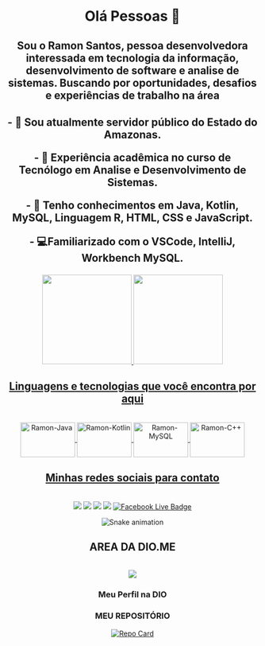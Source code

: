 <div align="center">
<h1>Olá Pessoas 👋</h1>
<h2>Sou o Ramon Santos, pessoa desenvolvedora interessada em tecnologia da informação, desenvolvimento de software e analise de sistemas. Buscando por oportunidades, desafios e experiências de trabalho na área<h2>

<p>- 🔭 Sou atualmente servidor público do Estado do Amazonas.</p>
<p>- 🌱 Experiência acadêmica no curso de Tecnólogo em Analise e Desenvolvimento de Sistemas.</p>
<p>- 🌆​ Tenho conhecimentos em Java, Kotlin, MySQL, Linguagem R, HTML, CSS e JavaScript.</p>
<p>- 💻Familiarizado com o VSCode, IntelliJ, Workbench MySQL.

</div>
<div align="center">
  <a href="https://github.com/ramonbr14">
  <img height="180em" src="https://github-readme-stats.vercel.app/api?username=ramonbr14&show_icons=true&theme=dracula&include_all_commits=true&count_private=true"/>
  <img height="180em" src="https://github-readme-stats.vercel.app/api/top-langs/?username=ramonbr14&layout=compact&langs_count=7&theme=dracula"/>
</div>


</div>
<div align="center" style="display: inline_block"><h2>Linguagens e tecnologias que você encontra por aqui</h2><br>
  <img align="center" alt="Ramon-Java" height="70" width="110" src="https://cdn.jsdelivr.net/gh/devicons/devicon/icons/java/java-original-wordmark.svg">
  <img align="center" alt="Ramon-Kotlin" height="70" width="110" src="https://cdn.jsdelivr.net/gh/devicons/devicon/icons/kotlin/kotlin-original-wordmark.svg">   
  <img align="center" alt="Ramon-MySQL" height="70" width="110" src="https://cdn.jsdelivr.net/gh/devicons/devicon/icons/mysql/mysql-original-wordmark.svg">   
  <img align="center" alt="Ramon-C++" height="70" width="110" src="https://cdn.jsdelivr.net/gh/devicons/devicon/icons/cplusplus/cplusplus-original.svg">   
          
</div>
<div align="center" style="display: inline_block"><h2>Minhas redes sociais para contato</h2><br>
  <div> 
  <a href="https://www.linkedin.com/in/ramondevbr14/" target="_blank"><img src="https://img.shields.io/badge/-LinkedIn-%230077B5?style=for-the-badge&logo=linkedin&logoColor=white" target="_blank"></a>
  <a href="https://twitter.com/ramondevBr14" target="_blank"><img src="https://img.shields.io/badge/Twitter-1DA1F2?style=for-the-badge&logo=twitter&logoColor=white" target="_blank"></a>
  <a href="https://discord.gg/KEXVReGMMQ" target="_blank"><img src="https://img.shields.io/badge/Discord-7289DA?style=for-the-badge&logo=discord&logoColor=white" target="_blank"></a>
    <a href="https://www.youtube.com/channel/UCgfzauRXAdYU0s4qwbX94-w" target="_blank"><img src="https://img.shields.io/badge/YouTube-red?style=for-the-badge&logo=youtube&logoColor=white" target="_blank"></a>
    <a href="https://www.youtube.com/channel/UCgfzauRXAdYU0s4qwbX94-w" target="_blank"><img src="https://img.shields.io/badge/Facebook%20Live-ED4242?logo=facebooklive&logoColor=fff&style=for-the-badge" alt="Facebook Live Badge"></a>
    
</div>

 ![Snake animation](https://github.com/ramonbr14/ramonbr14/blob/output/github-contribution-grid-snake.svg)
 
</div>

<div align="center" style="display: inline_block"><h2>AREA DA DIO.ME</h2><br>
 <a href="https://dio.me/users/ramonbr14" target="_blank"><img src="https://hermes.digitalinnovation.one/assets/diome/logo-minimized.png?" target="_blank"></a><h3>Meu Perfil na DIO</h3><div> 
<h3>MEU REPOSITÓRIO</h3>

[![Repo Card](https://github-readme-stats.vercel.app/api/pin/?username=ramonbr14&repo=ramonbr14&bg_color=000&border_color=30A3DC&show_icons=true&icon_color=30A3DC&title_color=E94D5F&text_color=FFF)](https://github.com/ramonbr14/ramonbr14)
</div>
